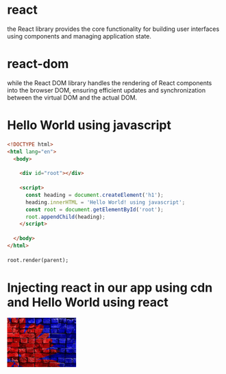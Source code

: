 # react

the React library provides the core functionality for building user interfaces using components and managing application state.

# react-dom

while the React DOM library handles the rendering of React components into the browser DOM, ensuring efficient updates and synchronization between the virtual DOM and the actual DOM.

# Hello World using javascript

```HTML
<!DOCTYPE html>
<html lang="en">
  <body>

    <div id="root"></div>

    <script>
      const heading = document.createElement('h1');
      heading.innerHTML = 'Hello World! using javascript';
      const root = document.getElementById('root');
      root.appendChild(heading);
    </script>

  </body>
</html>

root.render(parent);
```

# Injecting react in our app using cdn and Hello World using react

![Alt text](image-1.png)
